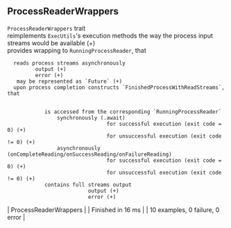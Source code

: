 ## ProcessReaderWrappers

`ProcessReaderWrappers` trait                                                                          
   reimplements `ExecUtils`'s execution methods the way the process input streams would be available (+)  
    provides wrapping to `RunningProcessReader`, that                                                


      reads process streams asynchronously                                                            
             output (+)  
             error (+)  
       may be represented as `Future` (+)  
      upon process completion constructs `FinishedProcessWithReadStreams`, that                       

        
                is accessed from the corresponding `RunningProcessReader`                                               
                    synchronously (.await)                                                                                  
                                    for successful execution (exit code = 0) (+)            
                                    for unsuccessful execution (exit code != 0) (+)          
                    asynchronously (onCompleteReading/onSuccessReading/onFailureReading)                                    
                                    for successful execution (exit code = 0) (+)            
                                    for unsuccessful execution (exit code != 0) (+)        
                contains full streams output                                                                            
                              output (+)          
                              error (+)                                                                                                      
                                                                                                                                                                                                                                                                                                                  
                                                                                                                                                                                                                                                                                                                  
                                                                                                                                                                                                            
| ProcessReaderWrappers |
| Finished in 16 ms |
| 10 examples, 0 failure, 0 error |